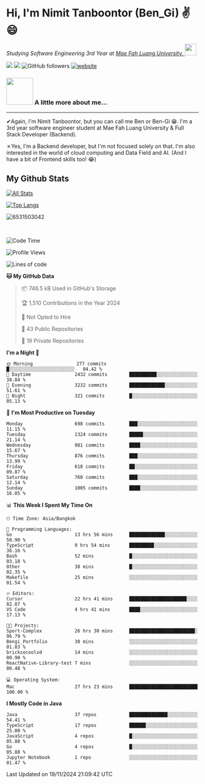 # Hi, I'm Nimit Tanboontor (Ben_Gi) ✌😄
<p><em>Studying Software Engineering 3rd Year at <a href="https://en.mfu.ac.th/home.html"> Mae Fah Luang University.
</a><img src="https://media.giphy.com/media/WUlplcMpOCEmTGBtBW/giphy.gif" width="30"> </em></p>


[![](https://img.shields.io/badge/linkedin-%230077B5.svg?style=for-the-badge&logo=linkedin)]([https://www.linkedin.com/in/thanaphoom-babparn/](https://www.linkedin.com/in/nimit-tanbooutor-798139246/))
[![](https://img.shields.io/badge/Medium-12100E?style=for-the-badge&logo=medium&logoColor=white)](https://medium.com/@nimittanbooutor)
![GitHub followers](https://img.shields.io/github/followers/6531503042?label=Follow&style=social)
[![website](https://img.shields.io/badge/Website-46a2f1.svg?&style=flat-square&logo=Google-Chrome&logoColor=white&link=https://6531503042.github.io/Portfolio-BenGi/)](https://6531503042.github.io/Portfolio-BenGi/)

### <img src="https://media.giphy.com/media/VgCDAzcKvsR6OM0uWg/giphy.gif" width="70"> A little more about me...  

<hr> <!-- Horizontal line -->

&#10004;Again, I'm Nimit Tanboontor, but you can call me Ben or Ben-Gi 😁. I'm a 3rd year software engineer student at Mae Fah Luang University & Full Stack Developer (Backend).

&#10007;Yes, I'm a Backend developer, but I'm not focused solely on that. I'm also interested in the world of cloud computing and Data Field and AI. (And I have a bit of Frontend skills too! 😂)


## My Github Stats

[![All Stats](https://github-readme-stats.vercel.app/api?username=6531503042&show_icons=true&theme=algolia)](https://github.com/6531503042)

[![Top Langs](https://github-readme-stats.vercel.app/api/top-langs/?username=6531503042&layout=compact&theme=algolia)](https://github.com/6531503042)

<p><img align="center" src="https://github-readme-streak-stats.herokuapp.com/?user=6531503042&" alt="6531503042" /></p>

<br />


<!--START_SECTION:waka-->
![Code Time](http://img.shields.io/badge/Code%20Time-206%20hrs%2052%20mins-blue)

![Profile Views](http://img.shields.io/badge/Profile%20Views-6-blue)

![Lines of code](https://img.shields.io/badge/From%20Hello%20World%20I%27ve%20Written-17.6%20million%20lines%20of%20code-blue)

**🐱 My GitHub Data** 

> 📦 746.5 kB Used in GitHub's Storage 
 > 
> 🏆 1,510 Contributions in the Year 2024
 > 
> 🚫 Not Opted to Hire
 > 
> 📜 43 Public Repositories 
 > 
> 🔑 19 Private Repositories 
 > 
**I'm a Night 🦉** 

```text
🌞 Morning                277 commits         █░░░░░░░░░░░░░░░░░░░░░░░░   04.42 % 
🌆 Daytime                2432 commits        ██████████░░░░░░░░░░░░░░░   38.84 % 
🌃 Evening                3232 commits        █████████████░░░░░░░░░░░░   51.61 % 
🌙 Night                  321 commits         █░░░░░░░░░░░░░░░░░░░░░░░░   05.13 % 
```
📅 **I'm Most Productive on Tuesday** 

```text
Monday                   698 commits         ███░░░░░░░░░░░░░░░░░░░░░░   11.15 % 
Tuesday                  1324 commits        █████░░░░░░░░░░░░░░░░░░░░   21.14 % 
Wednesday                981 commits         ████░░░░░░░░░░░░░░░░░░░░░   15.67 % 
Thursday                 876 commits         ███░░░░░░░░░░░░░░░░░░░░░░   13.99 % 
Friday                   618 commits         ██░░░░░░░░░░░░░░░░░░░░░░░   09.87 % 
Saturday                 760 commits         ███░░░░░░░░░░░░░░░░░░░░░░   12.14 % 
Sunday                   1005 commits        ████░░░░░░░░░░░░░░░░░░░░░   16.05 % 
```


📊 **This Week I Spent My Time On** 

```text
🕑︎ Time Zone: Asia/Bangkok

💬 Programming Languages: 
Go                       13 hrs 56 mins      █████████████░░░░░░░░░░░░   50.90 % 
TypeScript               9 hrs 54 mins       █████████░░░░░░░░░░░░░░░░   36.16 % 
Bash                     52 mins             █░░░░░░░░░░░░░░░░░░░░░░░░   03.18 % 
Other                    38 mins             █░░░░░░░░░░░░░░░░░░░░░░░░   02.35 % 
Makefile                 25 mins             ░░░░░░░░░░░░░░░░░░░░░░░░░   01.54 % 

🔥 Editors: 
Cursor                   22 hrs 41 mins      █████████████████████░░░░   82.87 % 
VS Code                  4 hrs 41 mins       ████░░░░░░░░░░░░░░░░░░░░░   17.13 % 

🐱‍💻 Projects: 
Sport-Complex            26 hrs 30 mins      ████████████████████████░   96.79 % 
Bengi_Portfolio          30 mins             ░░░░░░░░░░░░░░░░░░░░░░░░░   01.83 % 
bricksocoolxd            14 mins             ░░░░░░░░░░░░░░░░░░░░░░░░░   00.90 % 
ReactNative-Library-test 7 mins              ░░░░░░░░░░░░░░░░░░░░░░░░░   00.48 % 

💻 Operating System: 
Mac                      27 hrs 23 mins      █████████████████████████   100.00 % 
```

**I Mostly Code in Java** 

```text
Java                     37 repos            ██████████████░░░░░░░░░░░   54.41 % 
TypeScript               17 repos            ██████░░░░░░░░░░░░░░░░░░░   25.00 % 
JavaScript               4 repos             █░░░░░░░░░░░░░░░░░░░░░░░░   05.88 % 
Go                       4 repos             █░░░░░░░░░░░░░░░░░░░░░░░░   05.88 % 
Jupyter Notebook         1 repo              ░░░░░░░░░░░░░░░░░░░░░░░░░   01.47 % 
```




 Last Updated on 19/11/2024 21:09:42 UTC
<!--END_SECTION:waka-->
